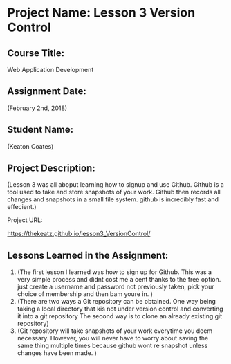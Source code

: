 # Project Name:  Lesson 3 Version Control


## Course Title:
Web Application Development

## Assignment Date:  
(February 2nd, 2018)

## Student Name:  
(Keaton Coates)

## Project Description:
(Lesson 3 was all aboput learning how to signup and use Github.
Github is a tool used to take and store snapshots of your work. Github
then records all changes and snapshots in a small file system. 
github is incredibly fast and effecient.)

Project URL:

https://thekeatz.github.io/lesson3_VersionControl/


## Lessons Learned in the Assignment:
1. (The first lesson I learned was how to sign up for Github. This was a very simple process and didnt cost me a cent thanks to the free option.
    just create a username and password not previously taken, pick your choice of membership and then bam youre in. )
2. (There are two ways a Git repository can be obtained. One way being taking a local directory that kis not under version control and converting it into a git repository
    The second way is to clone an already existing git repository)
3. (Git repository will take snapshots of your work everytime you deem necessary. However, you will never have to worry about saving the same thing multiple times because github wont re snapshot unless changes have been made.  )

